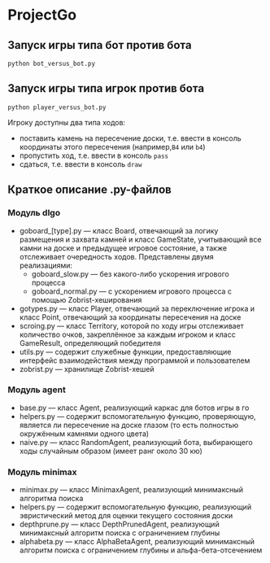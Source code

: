 # ProjectGo
## Запуск игры типа бот против бота
```
python bot_versus_bot.py
```

## Запуск игры типа игрок против бота
```
python player_versus_bot.py
```
Игроку доступны два типа ходов: 
- поставить камень на пересечение доски, т.е. ввести в консоль координаты этого пересечения (например,```B4``` 
или ```b4```)
- пропустить ход, т.е. ввести в консоль ```pass```
- сдаться, т.е. ввести в консоль ```draw```



## Краткое описание .py-файлов
### Модуль dlgo

- goboard_[type].py — класс Board, отвечающий за логику размещения и захвата камней и 
класс GameState, учитывающий все камни на доске и предыдущее игровое состояние, а также отслеживает очередность ходов.
Представлены двумя реализациями:
  - goboard_slow.py — без какого-либо ускорения игрового процесса
  - goboard_normal.py — с ускорением игрового процесса 
с помощью Zobrist-хеширования
- gotypes.py — класс Player, отвечающий за переключение игрока и класс Point, отвечающий за координаты пересечения на доске
- scroing.py — класс Territory, которой по ходу игры отслеживает количество очков, закреплённое за каждым игроком 
и класс GameResult, определяющий победителя
- utils.py — содержит служебные функции, предоставляющие интерфейс взаимодействия между программой и пользователем
- zobrist.py — хранилище Zobrist-хешей

### Модуль agent
- base.py — класс Agent, реализующий каркас для ботов игры в го
- helpers.py — содержит вспомогательную функцию, проверяющую, 
является ли пересечение на доске глазом (то есть полностью окружённым камнями одного цвета)
- naive.py — класс RandomAgent, реализующий бота,
выбирающего ходы случайным образом (имеет ранг около 30 кю)

### Модуль minimax
- minimax.py — класс MinimaxAgent, реализующий минимаксный алгоритма поиска
- helpers.py — содержит вспомогательную функцию, реализующий эвристический метод для оценки текущего состояния доски
- depthprune.py — класс DepthPrunedAgent, реализующий минимаксный алгоритм поиска с ограничением глубины
- alphabeta.py — класс AlphaBetaAgent, реализующий минимаксный алгоритм поиска с ограничением глубины и альфа-бета-отсечением
